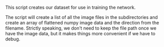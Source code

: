 This script creates our dataset for use in training the network.

The script will create a list of all the image files in the subdirectories and create an array of flattened numpy image data and the direction from the filename. Strictly speaking, we don't need to keep the file path once we have the image data, but it makes things more convenient if we have to debug.
